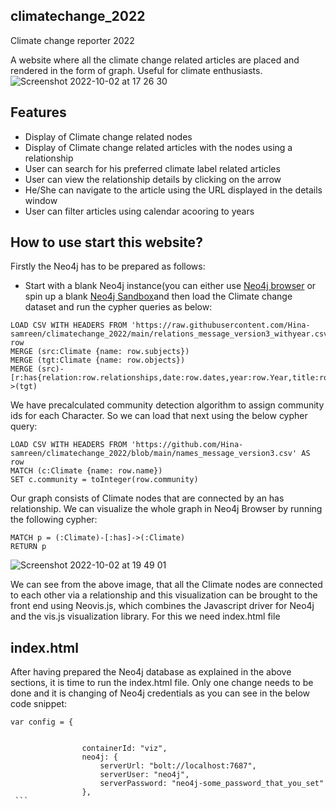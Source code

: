 ## climatechange_2022
Climate change reporter 2022

A website where all the climate change related articles are placed and rendered in the form of graph. Useful for climate enthusiasts.![Screenshot 2022-10-02 at 17 26 30](https://user-images.githubusercontent.com/66202956/193462111-e8e67ae0-1bbc-4047-a2d6-bc8e0166b033.png)

## Features
- Display of Climate change related nodes
- Display of Climate change related articles with the nodes using a relationship
- User can search for his preferred climate label related articles
- User can view the relationship details by clicking on the arrow
- He/She can navigate to the article using the URL displayed in the details window
- User can filter articles using calendar acooring to years

## How to use start this website?
Firstly the Neo4j has to be prepared as follows:
- Start with a blank Neo4j instance(you can either use [Neo4j browser](https://neo4j.com/docs/operations-manual/current/installation/neo4j-browser/#:~:text=Neo4j%20Browser%20is%20a%20tool,Neo4j%20Server%20and%20Neo4j%20Desktop.) or spin up a blank [Neo4j Sandbox](https://neo4j.com/sandbox/)and then load the Climate change dataset and run the cypher queries as below:

```
LOAD CSV WITH HEADERS FROM 'https://raw.githubusercontent.com/Hina-samreen/climatechange_2022/main/relations_message_version3_withyear.csv'AS row  
MERGE (src:Climate {name: row.subjects})  
MERGE (tgt:Climate {name: row.objects})  
MERGE (src)-[r:has{relation:row.relationships,date:row.dates,year:row.Year,title:row.titles}]->(tgt) 

```

We have precalculated community detection algorithm to assign community ids for each Character. So we can load that next using the below cypher query:

```
LOAD CSV WITH HEADERS FROM 'https://github.com/Hina-samreen/climatechange_2022/blob/main/names_message_version3.csv' AS row  
MATCH (c:Climate {name: row.name})  
SET c.community = toInteger(row.community) 

```
Our graph consists of Climate nodes that are connected by an has relationship. We can visualize the whole graph in Neo4j Browser by running the following cypher:
```
MATCH p = (:Climate)-[:has]->(:Climate)
RETURN p
```
![Screenshot 2022-10-02 at 19 49 01](https://user-images.githubusercontent.com/66202956/193468473-cfdfb56e-f6c1-4a3b-b5d8-da95a207e391.png)

We can see from the above image, that all the Climate nodes are connected to each other via a relationship and this visualization can be brought to the front end using Neovis.js, which combines the Javascript driver for Neo4j and the vis.js visualization library. For this we need index.html file

## index.html
After having prepared the Neo4j database as explained in the above sections, it is time to run the index.html file. Only one change needs to be done and it is changing of Neo4j credentials as you can see in the below code snippet:

````
var config = {


				containerId: "viz",
				neo4j: {
					serverUrl: "bolt://localhost:7687",
					serverUser: "neo4j",
					serverPassword: "neo4j-some_password_that_you_set"
				},
 ```
